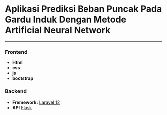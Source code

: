 <h1>Aplikasi Prediksi Beban Puncak Pada Gardu Induk Dengan Metode Artificial Neural Network</h1>
<hr>

### Frontend
- **Html**
- **css**
- **js**
- **bootstrap**

### Backend

- **Fremework:** [Laravel 12](https://laravel.com/)
- **API** [Flask](https://flask.palletsprojects.com)
